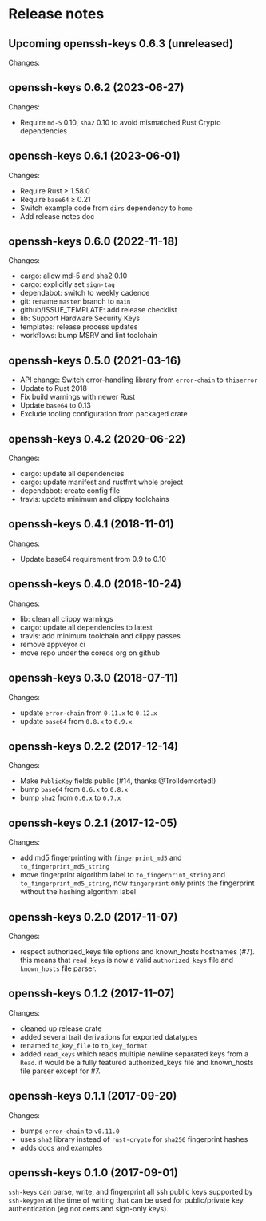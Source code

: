 # Release notes

## Upcoming openssh-keys 0.6.3 (unreleased)

Changes:



## openssh-keys 0.6.2 (2023-06-27)

Changes:

- Require `md-5` 0.10, `sha2` 0.10 to avoid mismatched Rust Crypto dependencies


## openssh-keys 0.6.1 (2023-06-01)

Changes:

- Require Rust ≥ 1.58.0
- Require `base64` ≥ 0.21
- Switch example code from `dirs` dependency to `home`
- Add release notes doc


## openssh-keys 0.6.0 (2022-11-18)

Changes:

- cargo: allow md-5 and sha2 0.10
- cargo: explicitly set `sign-tag` 
- dependabot: switch to weekly cadence
- git: rename `master` branch to `main`
- github/ISSUE_TEMPLATE: add release checklist
- lib: Support Hardware Security Keys
- templates: release process updates
- workflows: bump MSRV and lint toolchain


## openssh-keys 0.5.0 (2021-03-16)

- API change: Switch error-handling library from `error-chain` to `thiserror`
- Update to Rust 2018
- Fix build warnings with newer Rust
- Update `base64` to 0.13
- Exclude tooling configuration from packaged crate


## openssh-keys 0.4.2 (2020-06-22)

Changes:

- cargo: update all dependencies
- cargo: update manifest and rustfmt whole project
- dependabot: create config file
- travis: update minimum and clippy toolchains


## openssh-keys 0.4.1 (2018-11-01)

Changes:

- Update base64 requirement from 0.9 to 0.10


## openssh-keys 0.4.0 (2018-10-24)

Changes:

- lib: clean all clippy warnings
- cargo: update all dependencies to latest
- travis: add minimum toolchain and clippy passes
- remove appveyor ci
- move repo under the coreos org on github


## openssh-keys 0.3.0 (2018-07-11)

Changes:

- update `error-chain` from `0.11.x` to `0.12.x`
- update `base64` from `0.8.x` to `0.9.x`


## openssh-keys 0.2.2 (2017-12-14)

Changes:

- Make `PublicKey` fields public (#14, thanks @Trolldemorted!)
- bump `base64` from `0.6.x` to `0.8.x`
- bump `sha2` from `0.6.x` to `0.7.x`


## openssh-keys 0.2.1 (2017-12-05)

Changes:

- add md5 fingerprinting with `fingerprint_md5` and `to_fingerprint_md5_string`
- move fingerprint algorithm label to `to_fingerprint_string` and `to_fingerprint_md5_string`, now `fingerprint` only prints the fingerprint without the hashing algorithm label


## openssh-keys 0.2.0 (2017-11-07)

Changes:

- respect authorized_keys file options and known_hosts hostnames (#7). this means that `read_keys` is now a valid `authorized_keys` file and `known_hosts` file parser.


## openssh-keys 0.1.2 (2017-11-07)

Changes:

- cleaned up release crate
- added several trait derivations for exported datatypes
- renamed `to_key_file` to `to_key_format`
- added `read_keys` which reads multiple newline separated keys from a `Read`. it would be a fully featured authorized_keys file and known_hosts file parser except for #7. 


## openssh-keys 0.1.1 (2017-09-20)

Changes:

- bumps `error-chain` to `v0.11.0`
- uses `sha2` library instead of `rust-crypto` for `sha256` fingerprint hashes
- adds docs and examples


## openssh-keys 0.1.0 (2017-09-01)

`ssh-keys` can parse, write, and fingerprint all ssh public keys supported by `ssh-keygen` at the time of writing that can be used for public/private key authentication (eg not certs and sign-only keys). 

